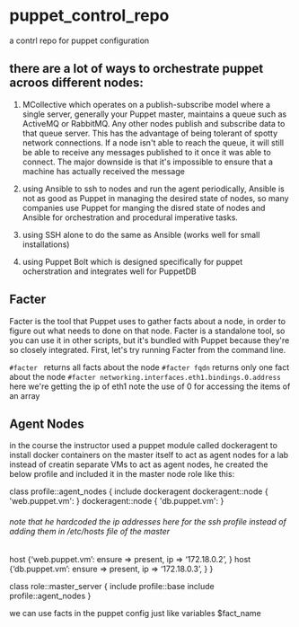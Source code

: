 # puppet_control_repo
a contrl repo for puppet configuration


## there are a lot of ways to orchestrate puppet acroos different nodes:
1. MCollective which operates on a publish-subscribe model where a single server, generally your Puppet master, maintains a queue such as ActiveMQ or RabbitMQ. Any other nodes publish and subscribe data to that queue server. This has the advantage of being tolerant of spotty network connections. If a node isn't able to reach the queue, it will still be able to receive any messages published to it once it was able to connect. The major downside is that it's impossible to ensure that a machine has actually received the message

2. using Ansible to ssh to nodes and run the agent periodically, Ansible is not as good as Puppet in managing the desired state of nodes, so many companies use Puppet for manging the disred state of nodes and Ansible for orchestration and procedural imperative tasks. 

3. using SSH alone to do the same as Ansible (works well for small installations)

4. using Puppet Bolt which is designed specifically for puppet ocherstration and integrates well for PuppetDB

## Facter
Facter is the tool that Puppet uses to gather facts about a node, in order to figure out what needs to done on that node. Facter is a standalone tool, so you can use it in other scripts, but it's bundled with Puppet because they're so closely integrated. First, let's try running Facter from the command line.

`#facter `  returns all facts about the node
`#facter fqdn` returns only one fact about the node
`#facter networking.interfaces.eth1.bindings.0.address` here we're getting the ip of eth1 note the use of 0 for accessing the items of an array

## Agent Nodes
in the course the instructor used a puppet module called dockeragent to install docker containers on the master itself to act as agent nodes for a lab instead of creatin separate VMs to act as agent nodes, he created the below profile and included it in the master node role like this:

class profile::agent_nodes {
  include dockeragent
  dockeragent::node { 'web.puppet.vm': }
  dockeragent::node { 'db.puppet.vm': }
  ###### note that he hardcoded the ip addresses here for the ssh profile instead of adding them in /etc/hosts file of the master
  host {‘web.puppet.vm’:
    ensure => present,
    ip => ‘172.18.0.2’,
  }
  host {‘db.puppet.vm’:
    ensure => present,
    ip => ‘172.18.0.3’,
  }
}

class role::master_server {
  include profile::base
  include profile::agent_nodes
}

we can use facts in the puppet config just like variables $fact_name

